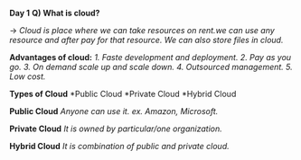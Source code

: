 **Day 1**
**Q) What is cloud?**

-> *Cloud is place where we can take resources on rent.we can use any resource and after pay for that resource. We can also store files in cloud.*

**Advantages of cloud:**
*1. Faste development and deployment.*
*2. Pay as you go.*
*3. On demand scale up and scale down.*
*4. Outsourced management.*
*5. Low cost.*

**Types of Cloud**
*Public Cloud
*Private Cloud
*Hybrid Cloud

**Public Cloud**
*Anyone can use it.*
*ex. Amazon, Microsoft.*


**Private Cloud**
*It is owned by particular/one  organization.*

**Hybrid Cloud**
*It is combination of public and private cloud.* 
